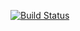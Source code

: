 [![Build Status](https://travis-ci.org/yanickpauloamaro/sdp-bootcamp.svg?branch=master)](https://travis-ci.org/yanickpauloamaro/sdp-bootcamp)